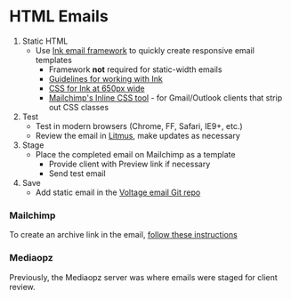 # HTML Emails

1. Static HTML
	- Use [Ink email framework](http://zurb.com/ink/) to quickly create responsive email templates
		- Framework __not__ required for static-width emails
		- [Guidelines for working with Ink](https://scotch.io/tutorials/building-responsive-email-templates-with-ink)
		- [CSS for Ink at 650px wide](https://gist.github.com/rx/10542978)
		- [Mailchimp's Inline CSS tool](http://templates.mailchimp.com/resources/inline-css/) - for Gmail/Outlook clients that strip out CSS classes
2. Test
	- Test in modern browsers (Chrome, FF, Safari, IE9+, etc.)
	- Review the email in [Litmus](https://litmus.com/), make updates as necessary
3. Stage
	- Place the completed email on Mailchimp as a template
		- Provide client with Preview link if necessary
		- Send test email
4. Save
	- Add static email in the [Voltage email Git repo](https://bitbucket.org/voltagead/email)


### Mailchimp

To create an archive link in the email, [follow these instructions](http://kb.mailchimp.com/campaigns/design/add-a-view-in-browser-link)


### Mediaopz

Previously, the Mediaopz server was where emails were staged for client review.

